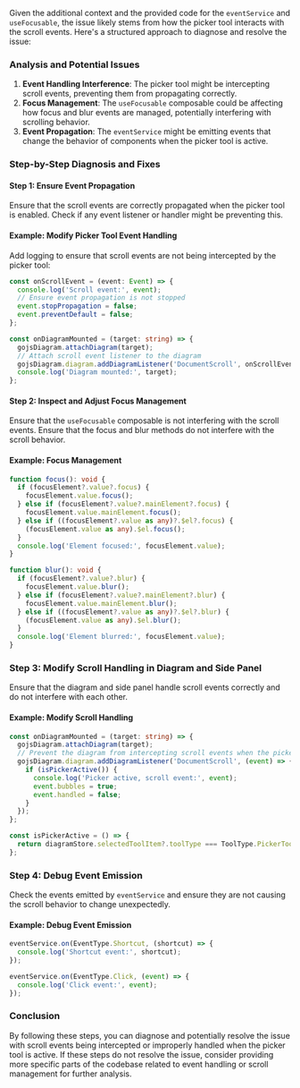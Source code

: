 Given the additional context and the provided code for the `eventService` and `useFocusable`, the issue likely stems from how the picker tool interacts with the scroll events. Here's a structured approach to diagnose and resolve the issue:

### Analysis and Potential Issues
1. **Event Handling Interference**: The picker tool might be intercepting scroll events, preventing them from propagating correctly.
2. **Focus Management**: The `useFocusable` composable could be affecting how focus and blur events are managed, potentially interfering with scrolling behavior.
3. **Event Propagation**: The `eventService` might be emitting events that change the behavior of components when the picker tool is active.

### Step-by-Step Diagnosis and Fixes

#### Step 1: Ensure Event Propagation
Ensure that the scroll events are correctly propagated when the picker tool is enabled. Check if any event listener or handler might be preventing this.

#### Example: Modify Picker Tool Event Handling
Add logging to ensure that scroll events are not being intercepted by the picker tool:

```typescript
const onScrollEvent = (event: Event) => {
  console.log('Scroll event:', event);
  // Ensure event propagation is not stopped
  event.stopPropagation = false;
  event.preventDefault = false;
};

const onDiagramMounted = (target: string) => {
  gojsDiagram.attachDiagram(target);
  // Attach scroll event listener to the diagram
  gojsDiagram.diagram.addDiagramListener('DocumentScroll', onScrollEvent);
  console.log('Diagram mounted:', target);
};
```

#### Step 2: Inspect and Adjust Focus Management
Ensure that the `useFocusable` composable is not interfering with the scroll events. Ensure that the focus and blur methods do not interfere with the scroll behavior.

#### Example: Focus Management
```typescript
function focus(): void {
  if (focusElement?.value?.focus) {
    focusElement.value.focus();
  } else if (focusElement?.value?.mainElement?.focus) {
    focusElement.value.mainElement.focus();
  } else if ((focusElement?.value as any)?.$el?.focus) {
    (focusElement.value as any).$el.focus();
  }
  console.log('Element focused:', focusElement.value);
}

function blur(): void {
  if (focusElement?.value?.blur) {
    focusElement.value.blur();
  } else if (focusElement?.value?.mainElement?.blur) {
    focusElement.value.mainElement.blur();
  } else if ((focusElement?.value as any)?.$el?.blur) {
    (focusElement.value as any).$el.blur();
  }
  console.log('Element blurred:', focusElement.value);
}
```

### Step 3: Modify Scroll Handling in Diagram and Side Panel
Ensure that the diagram and side panel handle scroll events correctly and do not interfere with each other.

#### Example: Modify Scroll Handling
```typescript
const onDiagramMounted = (target: string) => {
  gojsDiagram.attachDiagram(target);
  // Prevent the diagram from intercepting scroll events when the picker is active
  gojsDiagram.diagram.addDiagramListener('DocumentScroll', (event) => {
    if (isPickerActive()) {
      console.log('Picker active, scroll event:', event);
      event.bubbles = true;
      event.handled = false;
    }
  });
};

const isPickerActive = () => {
  return diagramStore.selectedToolItem?.toolType === ToolType.PickerTool;
};
```

### Step 4: Debug Event Emission
Check the events emitted by `eventService` and ensure they are not causing the scroll behavior to change unexpectedly.

#### Example: Debug Event Emission
```typescript
eventService.on(EventType.Shortcut, (shortcut) => {
  console.log('Shortcut event:', shortcut);
});

eventService.on(EventType.Click, (event) => {
  console.log('Click event:', event);
});
```

### Conclusion
By following these steps, you can diagnose and potentially resolve the issue with scroll events being intercepted or improperly handled when the picker tool is active. If these steps do not resolve the issue, consider providing more specific parts of the codebase related to event handling or scroll management for further analysis.

